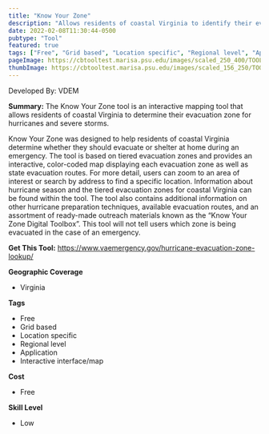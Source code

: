```yaml
---
title: "Know Your Zone"
description: "Allows residents of coastal Virginia to identify their evacuation zone in preparation for severe weather conditions during annual hurricane season"
date: 2022-02-08T11:30:44-0500
pubtype: "Tool"
featured: true
tags: ["Free", "Grid based", "Location specific", "Regional level", "Application", "Interactive interface/map"]
pageImage: https://cbtooltest.marisa.psu.edu/images/scaled_250_400/TOOLID_11.0_ScreenCapture-1.png
thumbImage: https://cbtooltest.marisa.psu.edu/images/scaled_156_250/TOOLID_11.0_ScreenCapture-1.png
---
```

Developed By: VDEM

**Summary:** The Know Your Zone tool is an interactive mapping tool that allows residents of coastal Virginia to determine their evacuation zone for hurricanes and severe storms. 

Know Your Zone was designed to help residents of coastal Virginia determine whether they should evacuate or shelter at home during an emergency. The tool is based on tiered evacuation zones and provides an interactive, color-coded map displaying each evacuation zone as well as state evacuation routes. For more detail, users can zoom to an area of interest or search by address to find a specific location. Information about hurricane season and the tiered evacuation zones for coastal Virginia can be found within the tool. The tool also contains additional information on other hurricane preparation techniques, available evacuation routes, and an assortment of ready-made outreach materials known as the “Know Your Zone Digital Toolbox”. This tool will not tell users which zone is being evacuated in the case of an emergency. 

__**Get This Tool:**__ https://www.vaemergency.gov/hurricane-evacuation-zone-lookup/

__**Geographic Coverage**__
- Virginia

__**Tags**__
-  Free
-  Grid based
-  Location specific
-  Regional level
-  Application
-  Interactive interface/map

__**Cost**__
- Free

__**Skill Level**__
- Low
